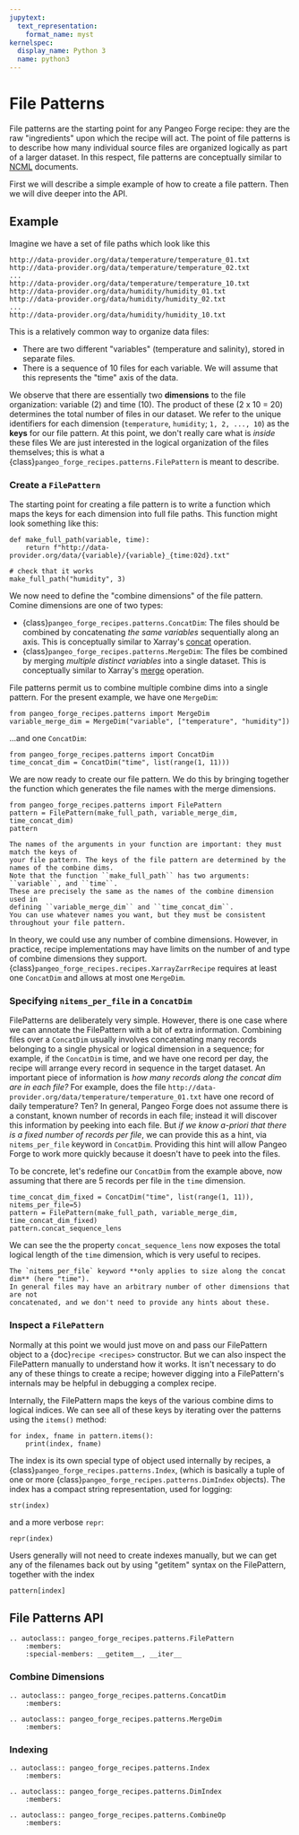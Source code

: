 ```yaml
---
jupytext:
  text_representation:
    format_name: myst
kernelspec:
  display_name: Python 3
  name: python3
---
```


# File Patterns

File patterns are the starting point for any Pangeo Forge recipe:
they are the raw "ingredients" upon which the recipe will act.
The point of file patterns is to describe how many individual source files are
organized logically as part of a larger dataset.
In this respect, file patterns are conceptually similar to
[NCML](https://www.unidata.ucar.edu/software/netcdf-java/v4.5/ncml/index.htm) documents.

First we will describe a simple example of how to create a file pattern.
Then we will dive deeper into the API.

## Example

Imagine we have a set of file paths which look like this

```
http://data-provider.org/data/temperature/temperature_01.txt
http://data-provider.org/data/temperature/temperature_02.txt
...
http://data-provider.org/data/temperature/temperature_10.txt
http://data-provider.org/data/humidity/humidity_01.txt
http://data-provider.org/data/humidity/humidity_02.txt
...
http://data-provider.org/data/humidity/humidity_10.txt
```

This is a relatively common way to organize data files:
- There are two different "variables" (temperature and salinity), stored in separate files.
- There is a sequence of 10 files for each variable. We will assume that this
  represents the "time" axis of the data.

We observe that there are essentially two **dimensions** to the file organization:
variable (2) and time (10). The product of these (2 x 10 = 20) determines the total
number of files in our dataset.
We refer to the unique identifiers for each dimension (`temperature`, `humidity`; `1, 2, ..., 10`)
as the **keys** for our file pattern.
At this point, we don't really care what is _inside_ these files
We are just interested in the logical organization of the files themselves;
this is what a {class}`pangeo_forge_recipes.patterns.FilePattern` is meant to describe.

### Create a `FilePattern`

The starting point for creating a file pattern is to write a function which maps
the keys for each dimension into full file paths. This function might look something
like this:

```{code-cell} ipython3
def make_full_path(variable, time):
    return f"http://data-provider.org/data/{variable}/{variable}_{time:02d}.txt"

# check that it works
make_full_path("humidity", 3)
```

We now need to define the "combine dimensions" of the file pattern.
Comine dimensions are one of two types:
- {class}`pangeo_forge_recipes.patterns.ConcatDim`: The files should be combined by
  concatenating _the same variables_ sequentially along an axis.
  This is conceptually similar to Xarray's [concat](http://xarray.pydata.org/en/stable/combining.html#concatenate)
  operation.
- {class}`pangeo_forge_recipes.patterns.MergeDim`: The files be combined by merging
  _multiple distinct variables_ into a single dataset. This is conceptually
  similar to Xarray's [merge](http://xarray.pydata.org/en/stable/combining.html#merge)
  operation.

File patterns permit us to combine multiple combine dims into a single pattern.
For the present example, we have one ``MergeDim``:

```{code-cell} ipython3
from pangeo_forge_recipes.patterns import MergeDim
variable_merge_dim = MergeDim("variable", ["temperature", "humidity"])
```

...and one ``ConcatDim``:

```{code-cell} ipython3
from pangeo_forge_recipes.patterns import ConcatDim
time_concat_dim = ConcatDim("time", list(range(1, 11)))
```

We are now ready to create our file pattern. We do this by bringing together
the function which generates the file names with the merge dimensions.

```{code-cell} ipython3
from pangeo_forge_recipes.patterns import FilePattern
pattern = FilePattern(make_full_path, variable_merge_dim, time_concat_dim)
pattern
```

```{note}
The names of the arguments in your function are important: they must match the keys of
your file pattern. The keys of the file pattern are determined by the names of the combine dims.
Note that the function ``make_full_path`` has two arguments: ``variable``, and ``time``.
These are precisely the same as the names of the combine dimension used in
defining ``variable_merge_dim`` and ``time_concat_dim``.
You can use whatever names you want, but they must be consistent throughout your file pattern.
```

In theory, we could use any number of combine dimensions.
However, in practice, recipe implementations may have limits on the number of
and type of combine dimensions they support.
{class}`pangeo_forge_recipes.recipes.XarrayZarrRecipe` requires at least one
``ConcatDim`` and allows at most one ``MergeDim``.


### Specifying `nitems_per_file` in a `ConcatDim`

FilePatterns are deliberately very simple. However, there is one case where
we can annotate the FilePattern with a bit of extra information.
Combining files over a `ConcatDim` usually involves concatenating many records
belonging to a single physical or logical dimension in a sequence; for example,
if the `ConcatDim` is time, and we have one record per day, the recipe will
arrange every record in sequence in the target dataset.
An important piece of information is *how many records along the concat dim are in each file?*
For example, does the file `http://data-provider.org/data/temperature/temperature_01.txt`
have one record of daily temperature? Ten?
In general, Pangeo Forge does not assume there is a constant, known number of
records in each file; instead it will discover this information by peeking into each file.
But _if we know a-priori that there is a fixed number of records per file_, we can
provide this as a hint, via `nitems_per_file` keyword in `ConcatDim`.
Providing this hint will allow Pangeo Forge to work more quickly because it
doesn't have to peek into the files.

To be concrete, let's redefine our `ConcatDim` from the example above, now
assuming that there are 5 records per file in the `time` dimension.

```{code-cell} ipython3
time_concat_dim_fixed = ConcatDim("time", list(range(1, 11)), nitems_per_file=5)
pattern = FilePattern(make_full_path, variable_merge_dim, time_concat_dim_fixed)
pattern.concat_sequence_lens
```

We can see the the property `concat_sequence_lens` now exposes the total logical
length of the `time` dimension, which is very useful to recipes.

```{note}
The `nitems_per_file` keyword **only applies to size along the concat dim** (here "time").
In general files may have an arbitrary number of other dimensions that are not
concatenated, and we don't need to provide any hints about these.
```


### Inspect a `FilePattern`

Normally at this point we would just move on and pass our FilePattern
object to a {doc}`recipe <recipes>` constructor.
But we can also inspect the FilePattern manually to understand how it works.
It isn't necessary to do any of these things to create a recipe; however digging into
a FilePattern's internals may be helpful in debugging a complex recipe.

Internally, the FilePattern maps the keys of the various combine dims to logical indices.
We can see all of these keys by iterating over the patterns using the ``items()`` method:

```{code-cell} ipython3
for index, fname in pattern.items():
    print(index, fname)
```

The index is its own special type of object used internally by recipes, a {class}`pangeo_forge_recipes.patterns.Index`,
(which is basically a tuple of one or more {class}`pangeo_forge_recipes.patterns.DimIndex` objects).
The index has a compact string representation, used for logging:
```{code-cell} ipython3
str(index)
```
and a more verbose `repr`:
```{code-cell} ipython3
repr(index)
```

Users generally will not need to create indexes manually,
but we can get any of the filenames back out by using "getitem" syntax on the FilePattern,
together with the index

```{code-cell} ipython3
pattern[index]
```


## File Patterns API

```{eval-rst}
.. autoclass:: pangeo_forge_recipes.patterns.FilePattern
    :members:
    :special-members: __getitem__, __iter__
```

### Combine Dimensions

```{eval-rst}
.. autoclass:: pangeo_forge_recipes.patterns.ConcatDim
    :members:
```


```{eval-rst}
.. autoclass:: pangeo_forge_recipes.patterns.MergeDim
    :members:
```

### Indexing

```{eval-rst}
.. autoclass:: pangeo_forge_recipes.patterns.Index
    :members:
```

```{eval-rst}
.. autoclass:: pangeo_forge_recipes.patterns.DimIndex
    :members:
```

```{eval-rst}
.. autoclass:: pangeo_forge_recipes.patterns.CombineOp
    :members:
```
